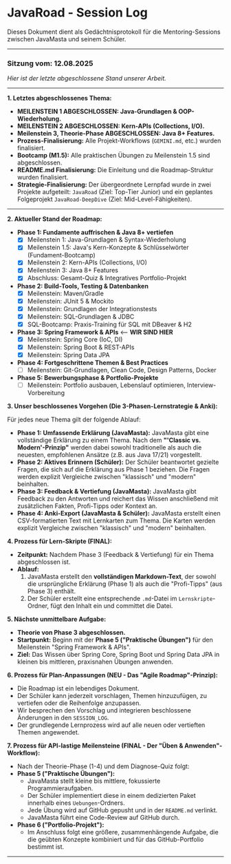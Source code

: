 # JavaRoad - Session Log

Dieses Dokument dient als Gedächtnisprotokoll für die Mentoring-Sessions zwischen JavaMasta und seinem Schüler.

---

### **Sitzung vom: 12.08.2025**

_Hier ist der letzte abgeschlossene Stand unserer Arbeit._

---
**1. Letztes abgeschlossenes Thema:**

- **MEILENSTEIN 1 ABGESCHLOSSEN: Java-Grundlagen & OOP-Wiederholung.**
- **MEILENSTEIN 2 ABGESCHLOSSEN: Kern-APIs (Collections, I/O).**
- **Meilenstein 3, Theorie-Phase ABGESCHLOSSEN: Java 8+ Features.**
- **Prozess-Finalisierung:** Alle Projekt-Workflows (`GEMINI.md`, etc.) wurden finalisiert.
- **Bootcamp (M1.5):** Alle praktischen Übungen zu Meilenstein 1.5 sind abgeschlossen.
- **README.md Finalisierung:** Die Einleitung und die Roadmap-Struktur wurden finalisiert.
- **Strategie-Finalisierung:** Der übergeordnete Lernpfad wurde in zwei Projekte aufgeteilt: `JavaRoad` (Ziel: Top-Tier Junior) und ein geplantes Folgeprojekt `JavaRoad-DeepDive` (Ziel: Mid-Level-Fähigkeiten).
---


**2. Aktueller Stand der Roadmap:**

- **Phase 1: Fundamente auffrischen & Java 8+ vertiefen**
  - [x] Meilenstein 1: Java-Grundlagen & Syntax-Wiederholung
  - [x] Meilenstein 1.5: Java's Kern-Konzepte & Schlüsselwörter (Fundament-Bootcamp)
  - [x] Meilenstein 2: Kern-APIs (Collections, I/O)
  - [x] Meilenstein 3: Java 8+ Features
  - [x] Abschluss: Gesamt-Quiz & Integratives Portfolio-Projekt
- **Phase 2: Build-Tools, Testing & Datenbanken**
  - [x] Meilenstein: Maven/Gradle
  - [x] Meilenstein: JUnit 5 & Mockito
  - [x] Meilenstein: Grundlagen der Integrationstests
  - [x] Meilenstein: SQL-Grundlagen & JDBC
  - [x] SQL-Bootcamp: Praxis-Training für SQL mit DBeaver & H2
- **Phase 3: Spring Framework & APIs** <-- **WIR SIND HIER**
    - [x] Meilenstein: Spring Core (IoC, DI)
    - [x] Meilenstein: Spring Boot & REST-APIs
    - [x] Meilenstein: Spring Data JPA
- **Phase 4: Fortgeschrittene Themen & Best Practices**
  - [ ] Meilenstein: Git-Grundlagen, Clean Code, Design Patterns, Docker
- **Phase 5: Bewerbungsphase & Portfolio-Projekte**
  - [ ] Meilenstein: Portfolio ausbauen, Lebenslauf optimieren, Interview-Vorbereitung

**3. Unser beschlossenes Vorgehen (Die 3-Phasen-Lernstrategie & Anki):**

Für jedes neue Thema gilt der folgende Ablauf:

- **Phase 1: Umfassende Erklärung (JavaMasta):** JavaMasta gibt eine vollständige Erklärung zu einem Thema. Nach dem **"'Classic vs. Modern'-Prinzip"** werden dabei sowohl traditionelle als auch die neuesten, empfohlenen Ansätze (z.B. aus Java 17/21) vorgestellt.
- **Phase 2: Aktives Erinnern (Schüler):** Der Schüler beantwortet gezielte Fragen, die sich auf die Erklärung aus Phase 1 beziehen. Die Fragen werden explizit Vergleiche zwischen "klassisch" und "modern" beinhalten.
- **Phase 3: Feedback & Vertiefung (JavaMasta):** JavaMasta gibt Feedback zu den Antworten und reichert das Wissen anschließend mit zusätzlichen Fakten, Profi-Tipps oder Kontext an.
- **Phase 4: Anki-Export (JavaMasta & Schüler):** JavaMasta erstellt einen CSV-formatierten Text mit Lernkarten zum Thema. Die Karten werden explizit Vergleiche zwischen "klassisch" und "modern" beinhalten.

**4. Prozess für Lern-Skripte (FINAL):**

- **Zeitpunkt:** Nachdem Phase 3 (Feedback & Vertiefung) für ein Thema abgeschlossen ist.
- **Ablauf:**
  1. JavaMasta erstellt den **vollständigen Markdown-Text**, der sowohl die ursprüngliche Erklärung (Phase 1) als auch die "Profi-Tipps" (aus Phase 3) enthält.
  2. Der Schüler erstellt eine entsprechende `.md`-Datei im `Lernskripte`-Ordner, fügt den Inhalt ein und committet die Datei.


**5. Nächste unmittelbare Aufgabe:**

- **Theorie von Phase 3 abgeschlossen.**
- **Startpunkt:** Beginn mit der **Phase 5 ("Praktische Übungen")** für den Meilenstein "Spring Framework & APIs".
- **Ziel:** Das Wissen über Spring Core, Spring Boot und Spring Data JPA in kleinen bis mittleren, praxisnahen Übungen anwenden.

**6. Prozess für Plan-Anpassungen (NEU - Das "Agile Roadmap"-Prinzip):**

- Die Roadmap ist ein lebendiges Dokument.
- Der Schüler kann jederzeit vorschlagen, Themen hinzuzufügen, zu vertiefen oder die Reihenfolge anzupassen.
- Wir besprechen den Vorschlag und integrieren beschlossene Änderungen in den `SESSION_LOG`.
- Der grundlegende Lernprozess wird auf alle neuen oder vertieften Themen angewendet.

**7. Prozess für API-lastige Meilensteine (FINAL - Der "Üben & Anwenden"-Workflow):**

- Nach der Theorie-Phase (1-4) und dem Diagnose-Quiz folgt:
- **Phase 5 ("Praktische Übungen"):**
  - JavaMasta stellt kleine bis mittlere, fokussierte Programmieraufgaben.
  - Der Schüler implementiert diese in einem dedizierten Paket innerhalb eines `Uebungen`-Ordners.
  - Jede Übung wird auf GitHub gepusht und in der `README.md` verlinkt.
  - JavaMasta führt eine Code-Review auf GitHub durch.
- **Phase 6 ("Portfolio-Projekt"):**
  - Im Anschluss folgt eine größere, zusammenhängende Aufgabe, die die geübten Konzepte kombiniert und für das GitHub-Portfolio bestimmt ist.

---